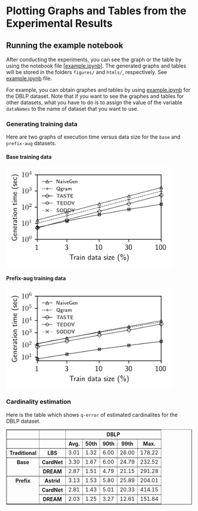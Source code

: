 # Plotting Graphs and Tables from the Experimental Results

## Running the example notebook

After conducting the experiments, you can see the graph or the table by using the notebook file [[example.ipynb](example.ipynb)].
The generated graphs and tables will be stored in the folders ```figures/``` and ```htmls/```, respectively.
See [example.ipynb](example.ipynb) file.

For example, you can obtain graphes and tables by using [example.ipynb](example.ipynb) for the DBLP dataset. Note that if you want to see the graphes and tables for other datasets, what you have to do is to assign the value of the variable ```dataNames``` to the name of dataset that you want to use.

### Generating training data

Here are two graphs of execution time versus data size for the ```base``` and ```prefix-aug``` datasets.

#### Base training data

<img src="figures/qry_size_vs_time_DBLP_3.png" alt="drawing" width="450"/>

#### Prefix-aug training data

<img src="figures/qry_size_vs_time_DBLP_3_prfx.png" alt="drawing" width="450"/>

### Cardinality estimation

Here is the table which shows ```q-error``` of estimated cardinalites for the DBLP dataset.

<table border="1" class="dataframe">
  <thead>
    <tr>
      <th></th>
      <th></th>
      <th colspan="5" halign="left">DBLP</th>
    </tr>
    <tr>
      <th></th>
      <th></th>
      <th>Avg.</th>
      <th>50th</th>
      <th>90th</th>
      <th>99th</th>
      <th>Max.</th>
    </tr>
  </thead>
  <tbody>
    <tr>
      <th>Traditional</th>
      <th>LBS</th>
      <td>3.01</td>
      <td>1.32</td>
      <td>6.00</td>
      <td>26.00</td>
      <td>178.22</td>
    </tr>
    <tr>
      <th rowspan="2" valign="top">Base</th>
      <th>CardNet</th>
      <td>3.30</td>
      <td>1.67</td>
      <td>6.00</td>
      <td>24.79</td>
      <td>232.52</td>
    </tr>
    <tr>
      <th>DREAM</th>
      <td>2.87</td>
      <td>1.51</td>
      <td>4.79</td>
      <td>21.15</td>
      <td>291.28</td>
    </tr>
    <tr>
      <th rowspan="3" valign="top">Prefix</th>
      <th>Astrid</th>
      <td>3.13</td>
      <td>1.53</td>
      <td>5.80</td>
      <td>25.89</td>
      <td>204.01</td>
    </tr>
    <tr>
      <th>CardNet</th>
      <td>2.81</td>
      <td>1.43</td>
      <td>5.01</td>
      <td>20.33</td>
      <td>414.15</td>
    </tr>
    <tr>
      <th>DREAM</th>
      <td>2.03</td>
      <td>1.25</td>
      <td>3.27</td>
      <td>12.61</td>
      <td>151.84</td>
    </tr>
  </tbody>
</table>
